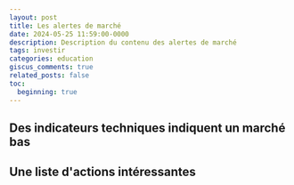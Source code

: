 ```yaml
---
layout: post
title: Les alertes de marché
date: 2024-05-25 11:59:00-0000
description: Description du contenu des alertes de marché
tags: investir
categories: education
giscus_comments: true
related_posts: false
toc:
  beginning: true
---
```


## Des indicateurs techniques indiquent un marché bas

## Une liste d'actions intéressantes





